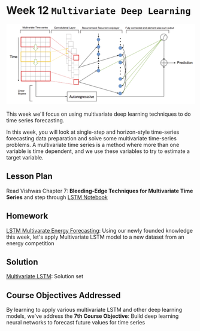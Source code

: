 # Week 12 `Multivariate Deep Learning`
![image](mv-dl.png)

This week we'll focus on using multivariate deep learning techniques to do time series forecasting.

In this week, you will look at single-step and horizon-style time-series forecasting data preparation and solve some multivariate time-series problems. A multivariate time series is a method where more than one variable is time dependent, and we use these variables to try to estimate a target variable.

## Lesson Plan

Read Vishwas Chapter 7: **Bleeding-Edge Techniques for Multivariate Time Series** and step through [LSTM Notebook](les1-lstm.ipynb)

## Homework

[LSTM Multivarate Energy Forecasting](hw1-lstm.ipynb): Using our newly founded knowledge this week, let's apply Multivariate LSTM model to a new dataset from an energy competition  

## Solution

[Multivariate LSTM](sol1-lstm.ipynb): Solution set

## Course Objectives Addressed

By learning to apply various multivariate LSTM and other deep learning models, we've address the **7th Course Objective**: Build deep learning neural networks to forecast future values for time series